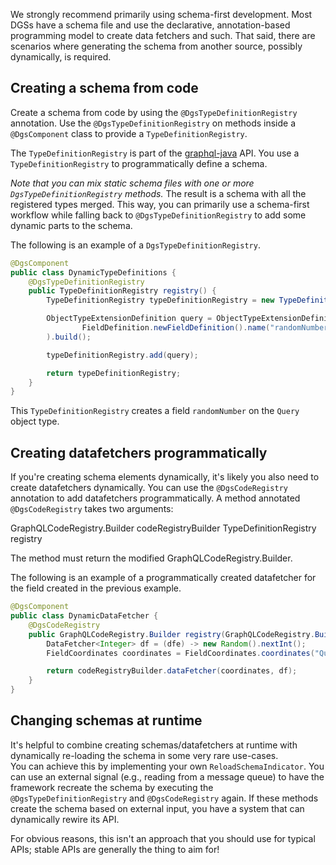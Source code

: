 We strongly recommend primarily using schema-first development.
Most DGSs have a schema file and use the declarative, annotation-based programming model to create data fetchers and such.
That said, there are scenarios where generating the schema from another source, possibly dynamically, is required.

## Creating a schema from code

Create a schema from code by using the `@DgsTypeDefinitionRegistry` annotation.
Use the `@DgsTypeDefinitionRegistry` on methods inside a `@DgsComponent` class to provide a `TypeDefinitionRegistry`.

The `TypeDefinitionRegistry` is part of the [graphql-java](https://www.graphql-java.com) API.
You use a `TypeDefinitionRegistry` to programmatically define a schema.

*Note that you can mix static schema files with one or more `DgsTypeDefinitionRegistry` methods.*
The result is a schema with all the registered types merged.
This way, you can primarily use a schema-first workflow while falling back to `@DgsTypeDefinitionRegistry` to add some dynamic parts to the schema.

The following is an example of a `DgsTypeDefinitionRegistry`.

```java
@DgsComponent
public class DynamicTypeDefinitions {
    @DgsTypeDefinitionRegistry
    public TypeDefinitionRegistry registry() {
        TypeDefinitionRegistry typeDefinitionRegistry = new TypeDefinitionRegistry();

        ObjectTypeExtensionDefinition query = ObjectTypeExtensionDefinition.newObjectTypeExtensionDefinition().name("Query").fieldDefinition(
                FieldDefinition.newFieldDefinition().name("randomNumber").type(new TypeName("Int")).build()
        ).build();

        typeDefinitionRegistry.add(query);

        return typeDefinitionRegistry;
    }
}
```

This `TypeDefinitionRegistry` creates a field `randomNumber` on the `Query` object type.

## Creating datafetchers programmatically

If you're creating schema elements dynamically, it's likely you also need to create datafetchers dynamically. You can use the `@DgsCodeRegistry` annotation to add datafetchers programmatically.
A method annotated `@DgsCodeRegistry` takes two arguments:

GraphQLCodeRegistry.Builder codeRegistryBuilder
TypeDefinitionRegistry registry

The method must return the modified GraphQLCodeRegistry.Builder.

The following is an example of a programmatically created datafetcher for the field created in the previous example.

```java
@DgsComponent
public class DynamicDataFetcher {
    @DgsCodeRegistry
    public GraphQLCodeRegistry.Builder registry(GraphQLCodeRegistry.Builder codeRegistryBuilder, TypeDefinitionRegistry registry) {
        DataFetcher<Integer> df = (dfe) -> new Random().nextInt();
        FieldCoordinates coordinates = FieldCoordinates.coordinates("Query", "randomNumber");

        return codeRegistryBuilder.dataFetcher(coordinates, df);
    }
}
```

## Changing schemas at runtime

It's helpful to combine creating schemas/datafetchers at runtime with dynamically re-loading the schema in some very rare use-cases.  
You can achieve this by implementing your own `ReloadSchemaIndicator`. 
You can use an external signal (e.g., reading from a message queue) to have the framework recreate the schema by executing the `@DgsTypeDefinitionRegistry` and `@DgsCodeRegistry` again. 
If these methods create the schema based on external input, you have a system that can dynamically rewire its API.

For obvious reasons, this isn't an approach that you should use for typical APIs; stable APIs are generally the thing to aim for!